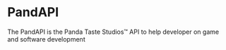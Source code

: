 # <h1>PandAPI</h1>
The PandAPI is the Panda Taste Studios™ API to help developer on game and software development
